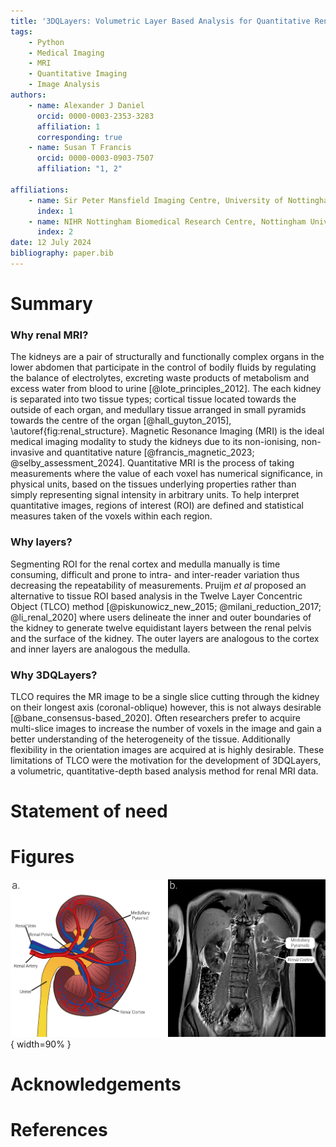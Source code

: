 ```yaml
---
title: '3DQLayers: Volumetric Layer Based Analysis for Quantitative Renal MRI'
tags:
    - Python
    - Medical Imaging
    - MRI
    - Quantitative Imaging
    - Image Analysis
authors:
    - name: Alexander J Daniel
      orcid: 0000-0003-2353-3283
      affiliation: 1
      corresponding: true
    - name: Susan T Francis
      orcid: 0000-0003-0903-7507
      affiliation: "1, 2"

affiliations: 
    - name: Sir Peter Mansfield Imaging Centre, University of Nottingham, Nottingham, United Kingdom
      index: 1
    - name: NIHR Nottingham Biomedical Research Centre, Nottingham University Hospitals NHS Trust and the University of Nottingham, Nottingham, United Kingdom
      index: 2
date: 12 July 2024
bibliography: paper.bib
---
```


# Summary
### Why renal MRI?
The kidneys are a pair of structurally and functionally complex organs in the lower abdomen that participate in the control of bodily fluids by regulating the balance of electrolytes, excreting waste products of metabolism and excess water from blood to urine [@lote_principles_2012]. The each kidney is separated into two tissue types; cortical tissue located towards the outside of each organ, and medullary tissue arranged in small pyramids towards the centre of the organ [@hall_guyton_2015], \autoref{fig:renal_structure}. Magnetic Resonance Imaging (MRI) is the ideal medical imaging modality to study the kidneys due to its non-ionising, non-invasive and quantitative nature [@francis_magnetic_2023; @selby_assessment_2024]. Quantitative MRI is the process of taking measurements where the value of each voxel has numerical significance, in physical units, based on the tissues underlying properties rather than simply representing signal intensity in arbitrary units. To help interpret quantitative images, regions of interest (ROI) are defined and statistical measures taken of the voxels within each region. 

### Why layers?
Segmenting ROI for the renal cortex and medulla manually is time consuming, difficult and prone to intra- and inter-reader variation thus decreasing the repeatability of measurements. Pruijm _et al_ proposed an alternative to tissue ROI based analysis in the Twelve Layer Concentric Object (TLCO) method [@piskunowicz_new_2015; @milani_reduction_2017; @li_renal_2020] where users delineate the inner and outer boundaries of the kidney to generate twelve equidistant layers between the renal pelvis and the surface of the kidney. The outer layers are analogous to the cortex and inner layers are analogous the medulla.

### Why 3DQLayers?
TLCO requires the MR image to be a single slice cutting through the kidney on their longest axis (coronal-oblique) however, this is not always desirable [@bane_consensus-based_2020]. Often researchers prefer to acquire multi-slice images to increase the number of voxels in the image and gain a better understanding of the heterogeneity of the tissue. Additionally flexibility in the orientation images are acquired at is highly desirable. These limitations of TLCO were the motivation for the development of 3DQLayers, a volumetric, quantitative-depth based analysis method for renal MRI data.
 
# Statement of need


# Figures
![a. A schematic of the kidneys showing the renal cortex and medullary pyramids. b. An anatomical MR Image of the abdomen showing the kidneys with the renal cortex appearing as a light band towards the outside of the kidneys and medullary pyramids as darker patches towards the centre of the kidneys. \label{fig:renal_structure}](kidney_overview.png){ width=90% }

# Acknowledgements

# References